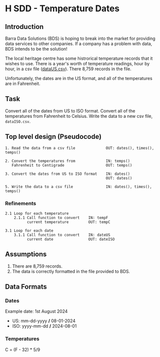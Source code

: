 # H SDD - Temperature Dates


## Introduction

Barra Data Solutions (BDS) is hoping to break into the market for providing data services to other companies.  If a company has a problem with data, BDS intends to be the solution!

The local heritage centre has some histrorical temperature records that it wishes to use.  There is a year's worth of temperature readings, hour by hour, in a csv file ([dataUS.csv](assets/dataUS.csv "Download file")).  There 8,759 records in the file.

Unfortunately, the dates are in the US format, and all of the temperatures are in Fahrenheit.


## Task

Convert all of the dates from US to ISO format.  Convert all of the temperatures from Fahrenheit to Celsius.  Write the data to a new csv file, `dataISO.csv`.


## Top level design (Pseudocode)

```
1. Read the data from a csv file              OUT: dates(), times(), temps()

2. Convert the temperatures from              IN: temps()
   Fahrenheit to Centigrade                   OUT: temps()  
   
3. Convert the dates from US to ISO format    IN: dates()
                                              OUT: dates()

5. Write the data to a csv file               IN: dates(), times(), temps()
```

### Refinements

```
2.1 Loop for each temperature
    2.1.1 Call function to convert    IN: tempF
	      current temperature         OUT: tempC

3.1 Loop for each date
    3.1.1 Call function to convert    IN: dateUS
	      current date                OUT: dateISO
```


## Assumptions

1. There are 8,759 records.
2. The data is correctly formatted in the file provided to BDS.


## Data Formats

### Dates

Example date: 1st August 2024

* US: mm-dd-yyyy __/__ 08-01-2024
* ISO: yyyy-mm-dd __/__ 2024-08-01

### Temperatures

C = (F - 32) * 5/9
